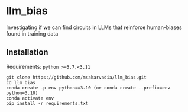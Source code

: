 # llm_bias
Investigating if we can find circuits in LLMs that reinforce human-biases found in training data

## Installation

Requirements: 
`python >=3.7,<3.11`

```
git clone https://github.com/msakarvadia/llm_bias.git
cd llm_bias
conda create -p env python==3.10 (or conda create --prefix=env python=3.10)
conda activate env
pip install -r requirements.txt
```
